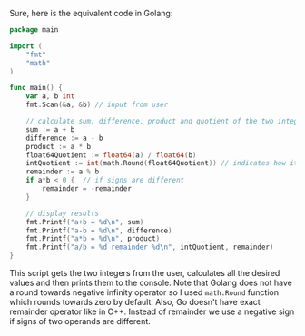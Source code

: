 Sure, here is the equivalent code in Golang:

```Go
package main

import (
	"fmt"
	"math"
)

func main() {
	var a, b int
	fmt.Scan(&a, &b) // input from user

	// calculate sum, difference, product and quotient of the two integers
	sum := a + b
	difference := a - b
	product := a * b
	float64Quotient := float64(a) / float64(b)
	intQuotient := int(math.Round(float64Quotient)) // indicates how it rounds, towards zero
	remainder := a % b
	if a*b < 0 {  // if signs are different
		remainder = -remainder
	}

	// display results
	fmt.Printf("a+b = %d\n", sum)
	fmt.Printf("a-b = %d\n", difference)
	fmt.Printf("a*b = %d\n", product)
	fmt.Printf("a/b = %d remainder %d\n", intQuotient, remainder)
}
```
This script gets the two integers from the user, calculates all the desired values and then prints them to the console. Note that Golang does not have a round towards negative infinity operator so I used `math.Round` function which rounds towards zero by default. Also, Go doesn't have exact remainder operator like in C++. Instead of remainder we use a negative sign if signs of two operands are different.
